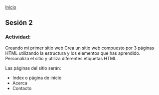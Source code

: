 <!-- No borrar o modificar -->
[Inicio](./index.md)

## Sesión 2


### Actividad:

Creando mi primer sitio web
Crea un sitio web compuesto por 3 páginas HTML utilizando la estructura y los elementos que has aprendido. Personaliza el sitio y utiliza diferentes etiquetas HTML.

Las páginas del sitio serán:

* Index o página de inicio
* Acerca
* Contacto








